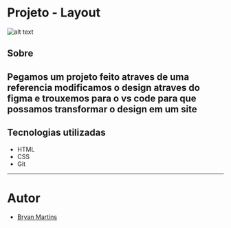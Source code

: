# Projeto - Layout
![alt text](<Captura de Tela 2024-10-16 às 16.35.50.png>)

## Sobre
Pegamos um projeto feito atraves de uma referencia modificamos o design atraves do figma e trouxemos para o vs code para que possamos transformar o design em um site 
---
## Tecnologias utilizadas 
- HTML
- CSS
- Git

---
# Autor 
- [Bryan Martins]()
